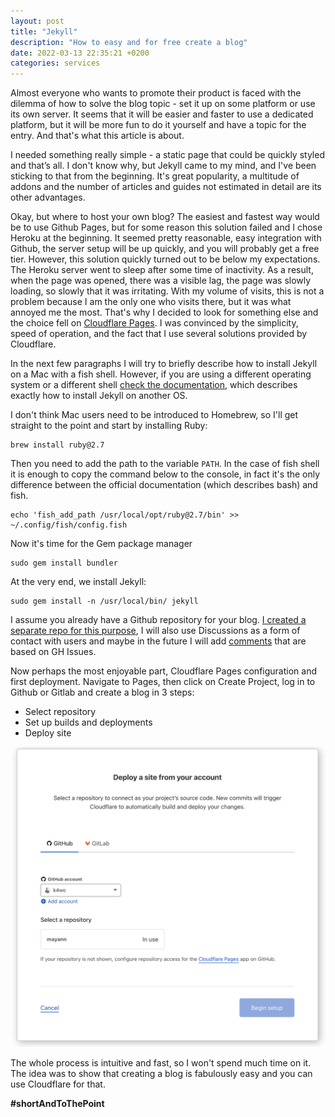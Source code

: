```yaml
---
layout: post
title: "Jekyll"
description: "How to easy and for free create a blog"
date: 2022-03-13 22:35:21 +0200
categories: services
---
```


Almost everyone who wants to promote their product is faced with the dilemma of how to solve the blog topic - set it up on some platform or use its own server. It seems that it will be easier and faster to use a dedicated platform, but it will be more fun to do it yourself and have a topic for the entry. And that's what this article is about.

I needed something really simple - a static page that could be quickly styled and that’s all. I don't know why, but Jekyll came to my mind, and I've been sticking to that from the beginning. It's great popularity, a multitude of addons and the number of articles and guides not estimated in detail are its other advantages.

Okay, but where to host your own blog? The easiest and fastest way would be to use Github Pages, but for some reason this solution failed and I chose Heroku at the beginning. It seemed pretty reasonable, easy integration with Github, the server setup will be up quickly, and you will probably get a free tier. However, this solution quickly turned out to be below my expectations. The Heroku server went to sleep after some time of inactivity. As a result, when the page was opened, there was a visible lag, the page was slowly loading, so slowly that it was irritating. With my volume of visits, this is not a problem because I am the only one who visits there, but it was what annoyed me the most. That's why I decided to look for something else and the choice fell on [Cloudflare Pages](https://developers.cloudflare.com/pages/framework-guides/deploy-a-jekyll-site). I was convinced by the simplicity, speed of operation, and the fact that I use several solutions provided by Cloudflare.

In the next few paragraphs I will try to briefly describe how to install Jekyll on a Mac with a fish shell. However, if you are using a different operating system or a different shell [check the documentation](https://jekyllrb.com/docs/installation/), which describes exactly how to install Jekyll on another OS.

I don't think Mac users need to be introduced to Homebrew, so I'll get straight to the point and start by installing Ruby:
```shell
brew install ruby@2.7
```

Then you need to add the path to the variable `PATH`. In the case of fish shell it is enough to copy the command below to the console, in fact it's the only difference between the official documentation (which describes bash) and fish.
```shell
echo 'fish_add_path /usr/local/opt/ruby@2.7/bin' >> ~/.config/fish/config.fish
```

Now it's time for the Gem package manager
```shell
sudo gem install bundler
```

At the very end, we install Jekyll:
```shell
sudo gem install -n /usr/local/bin/ jekyll
```

I assume you already have a Github repository for your blog. [I created a separate repo for this purpose](https://github.com/k4wo/mayann), I will also use Discussions as a form of contact with users and maybe in the future I will add [comments](https://utteranc.es/ ) that are based on GH Issues.

Now perhaps the most enjoyable part, Cloudflare Pages configuration and first deployment. Navigate to Pages, then click on Create Project, log in to Github or Gitlab and create a blog in 3 steps:
* Select repository
* Set up builds and deployments
* Deploy site

![Cloudflare Deploy site page screenshot](/assets/images/deploy-site.png)

The whole process is intuitive and fast, so I won't spend much time on it. The idea was to show that creating a blog is fabulously easy and you can use Cloudflare for that.


**#shortAndToThePoint**
